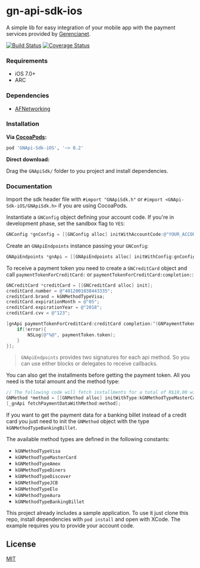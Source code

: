 # gn-api-sdk-ios

A simple lib for easy integration of your mobile app with the payment services 
provided by [Gerencianet](http://gerencianet.com.br).

[![Build Status](https://travis-ci.org/gerencianet/gn-api-sdk-ios.svg?branch=tests)](https://travis-ci.org/gerencianet/gn-api-sdk-ios)
[![Coverage Status](https://coveralls.io/repos/gerencianet/gn-api-sdk-ios/badge.svg?branch=tests)](https://coveralls.io/r/gerencianet/gn-api-sdk-ios?branch=tests)

### Requirements
* iOS 7.0+
* ARC

### Dependencies
* [AFNetworking](https://github.com/AFNetworking/AFNetworking)

### Installation
**Via [CocoaPods](http://cocoapods.org):**

```ruby
pod 'GNApi-Sdk-iOS', '~> 0.2'
```

**Direct download:**

Drag the `GNApiSdk/` folder to you project and install dependencies.

### Documentation

Import the sdk header file with ```#import "GNApiSdk.h"``` or ```#import <GNApi-Sdk-iOS/GNApiSdk.h>``` if you are using CocoaPods.

Instantiate a `GNConfig` object defining your account code. If you're in development phase, set the sandbox flag to ```YES```:

```objective-c
GNConfig *gnConfig = [[GNConfig alloc] initWithAccountCode:@"YOUR_ACCOUNT_CODE" sandbox:YES];
```

Create an `GNApiEndpoints` instance passing your `GNConfig`:
```objective-c
GNApiEndpoints *gnApi = [[GNApiEndpoints alloc] initWithConfig:gnConfig];
``` 

To receive a payment token you need to create a `GNCreditCard` object and call `paymentTokenForCreditCard:` or `paymentTokenForCreditCard:completion:`:

```objective-c
GNCreditCard *creditCard = [[GNCreditCard alloc] init];
creditCard.number = @"4012001038443335";
creditCard.brand = kGNMethodTypeVisa;
creditCard.expirationMonth = @"05";
creditCard.expirationYear = @"2018";
creditCard.cvv = @"123";

[gnApi paymentTokenForCreditCard:creditCard completion:^(GNPaymentToken *paymentToken, GNError *error) {
    if(!error){
        NSLog(@"%@", paymentToken.token);
    }
}];
```

> `GNApiEndpoints` provides two signatures for each api method.
> So you can use either blocks or delegates to receive callbacks.

You can also get the installments before getting the payment token. 
All you need is the total amount and the method type:

```objective-c
// The following code will fetch installments for a total of R$10,00 with MasterCard card brand.
GNMethod *method = [[GNMethod alloc] initWithType:kGNMethodTypeMasterCard total:@(1000)];
[_gnApi fetchPaymentDataWithMethod:method];
```

If you want to get the payment data for a banking billet instead of a credit card you just need to init the `GNMethod` object with the type `kGNMethodTypeBankingBillet`.

The available method types are defined in the following constants:

* ```kGNMethodTypeVisa```
* ```kGNMethodTypeMasterCard```
* ```kGNMethodTypeAmex```
* ```kGNMethodTypeDiners```
* ```kGNMethodTypeDiscover```
* ```kGNMethodTypeJCB```
* ```kGNMethodTypeElo```
* ```kGNMethodTypeAura```
* ```kGNMethodTypeBankingBillet```

This project already includes a sample application.
To use it just clone this repo, install dependencies with `pod install` and open with XCode. The example requires you to provide your account code.

## License

[MIT](https://github.com/gerencianet/gn-api-sdk-ios/blob/master/LICENSE)